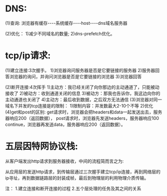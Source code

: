 # DNS:
  (1)查询:
    浏览器有缓存----系统缓存----host----dns域名服务器

  (2)优化：
    1)减少不同域名的数量;
    2)dns-prefetch优化。

# tcp/ip请求:
  (1)建立连接:3次握手。
    1)浏览器询问服务器是否是它要链接的服务器
    2)服务器回答浏览器的询问，并询问浏览器是否是它要链接的浏览器
    3)浏览器回答

  (2)断开连接:4次挥手
    1)主动方：我已经关闭了向你那边的主动通道了，只能被动接收了
    2)被动方：收到通道关闭的信息
    3)被动方：那我也告诉你，我这边向你的主动通道也关闭了
    4)主动方：最后收到数据，之后双方无法通信
  (3)浏览器对同一域名下并发的tcp连接是的限制：
    1)限制内容：并发数最大2-10个不等
    2)优化
  (4)get和post的区别:
    get请求时，浏览器会把headers和data一起发送出去，服务器响应200（返回数据），
    post请求时，浏览器先发送headers，服务器响应100 continue，浏览器再发送data，服务器响应200（返回数据）。

# 五层因特网协议栈:

  从客户端发出http请求到服务器接收，中间的流程简而言之为:

  从应用层的发送http请求，到传输层通过三次握手建立tcp/ip连接，再到网络层的ip寻址，再到数据链路层的封装成帧，最后到物理层的利用物理介质传输。

注：
   1.建立连接和断开连接的过程
   2.五个层处理的任务及其之间的关系


    
